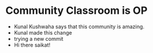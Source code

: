 # Community Classroom is OP

- Kunal Kushwaha says that this community is amazing.
- Kunal made this change
- trying a new commit
- Hi there saikat!
